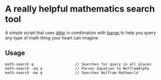 # A really helpful mathematics search tool

A simple script that uses [ddgr](https://github.com/jarun/ddgr) in combination with [bangs](https://duckduckgo.com/bang) to help you query any type of math thing your heart can imagine

## Usage

```
math-search q					// Searches for query in all places
math-search -eq q				// Parses Equation to WolframAlpha
math-search -mw	q				// Searches Wolfram Mathworld

```
